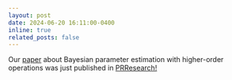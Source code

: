 ```yaml
---
layout: post
date: 2024-06-20 16:11:00-0400
inline: true
related_posts: false
---
```


Our <a href="https://arxiv.org/abs/2311.01513">paper</a> about Bayesian parameter estimation with higher-order operations was just published in <a href="https://doi.org/10.1103/PhysRevResearch.6.023305">PRResearch!
